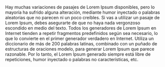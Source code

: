 Hay muchas variaciones de 
pasajes de Lorem Ipsum
 disponibles, pero lo mayoría 
 ha sufrido alguna alteración, 
 mediante humor inyectado o 
 palabras aleatorias que no 
 parecen ni un poco creíbles. 
 Si vas a utilizar un pasaje de 
 Lorem Ipsum, debes asegurarte 
 de que no haya nada vergonzoso 
 escondido en medio del texto. 
 Todos los generadores de Lorem 
 Ipsum en Internet tienden a 
 repetir fragmentos 
 predefinidos según sea 
 necesario, lo que lo convierte 
 en el primer generador 
 verdadero en Internet. Utiliza
  un diccionario de más de 200 
  palabras latinas, combinado 
  con un puñado de estructuras 
  de oraciones modelo, para 
  generar Lorem Ipsum que 
  parece razonable. Por lo 
  tanto, el Lorem Ipsum 
  generado siempre está libre 
  de repeticiones, humor 
  inyectado o palabras no 
  características, etc.  